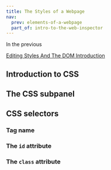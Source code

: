```yaml
---
title: The Styles of a Webpage
nav:
  prev: elements-of-a-webpage
  part_of: intro-to-the-web-inspector 
---
```



In the previous



[Editing Styles And The DOM Introduction](https://developer.chrome.com/devtools/docs/dom-and-styles)


## Introduction to CSS

## The CSS subpanel

## CSS selectors

### Tag name

### The `id` attribute

### The `class` attribute

